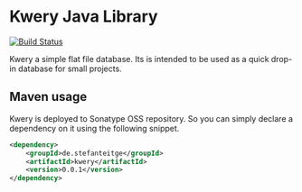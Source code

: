 # Kwery Java Library

[![Build Status](https://travis-ci.org/stefanteitge/simplefiledb.png?branch=master)](https://travis-ci.org/stefanteitge/simplefiledb)

Kwery a simple flat file database.
Its is intended to be used as a quick drop-in database for small projects.

## Maven usage

Kwery is deployed to Sonatype OSS repository. So you can simply declare a dependency on it using the following snippet.

```xml
<dependency>
    <groupId>de.stefanteitge</groupId>
    <artifactId>kwery</artifactId>
    <version>0.0.1</version>
</dependency>
```
